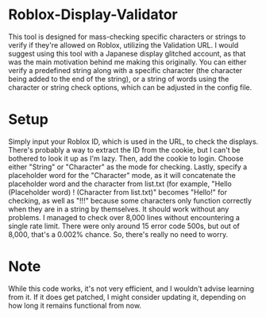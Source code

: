 # Roblox-Display-Validator
This tool is designed for mass-checking specific characters or strings to verify if they're allowed on Roblox, utilizing the Validation URL. I would suggest using this tool with a Japanese display glitched account, as that was the main motivation behind me making this originally. You can either verify a predefined string along with a specific character (the character being added to the end of the string), or a string of words using the character or string check options, which can be adjusted in the config file.

# Setup
Simply input your Roblox ID, which is used in the URL, to check the displays. There's probably a way to extract the ID from the cookie, but I can't be bothered to look it up as I'm lazy. Then, add the cookie to login. Choose either "String" or "Character" as the mode for checking. Lastly, specify a placeholder word for the "Character" mode, as it will concatenate the placeholder word and the character from list.txt (for example, "Hello (Placeholder word) ! (Character from list.txt)" becomes "Hello!" for checking, as well as "!!!" because some characters only function correctly when they are in a string by themselves. It should work without any problems. I managed to check over 8,000 lines without encountering a single rate limit. There were only around 15 error code 500s, but out of 8,000, that's a 0.002% chance. So, there's really no need to worry.

# Note
While this code works, it's not very efficient, and I wouldn't advise learning from it. If it does get patched, I might consider updating it, depending on how long it remains functional from now.
